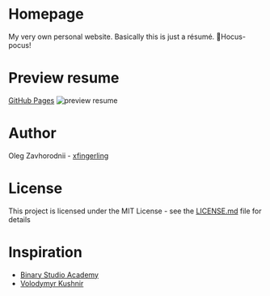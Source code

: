 # Homepage

My very own personal website. Basically this is just a résumé.
🧙Hocus-pocus!

# Preview resume

[GitHub Pages](https://xfingerling.github.io/homepage/index.html)
![preview resume](http://i.piccy.info/i9/8c5cbe3ce899f4e8ba7566616a25e35d/1588504797/154836/1376251/Screenshot_5.png)

# Author

Oleg Zavhorodnii - [xfingerling](https://github.com/xfingerling)

# License

This project is licensed under the MIT License - see the [LICENSE.md](https://github.com/xfingerling/homepage/blob/develop/LICENSE) file for details

# Inspiration

- [Binary Studio Academy](https://academy.binary-studio.com/ua/)
- [Volodymyr Kushnir](https://github.com/volodymyr-kushnir/volodymyrkushnir.com/wiki/R%C3%A9sum%C3%A9)
